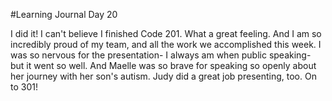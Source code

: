 #Learning Journal Day 20

I did it! I can't believe I finished Code 201. What a great feeling. And I am so incredibly proud of my team, and all the work we accomplished this week. I was so nervous for the presentation- I always am when public speaking- but it went so well. And Maelle was so brave for speaking so openly about her journey with her son's autism. Judy did a great job presenting, too. On to 301!
